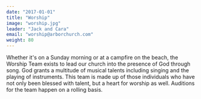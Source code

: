 ```yaml
---
date: "2017-01-01"
title: "Worship"
image: "worship.jpg"
leader: "Jack and Cara"
email: "worship@arborchurch.com"
weight: 80
---
```


Whether it's on a Sunday morning or at a campfire on the beach, the Worship Team exists to lead our church into the presence of God through song. God grants a multitude of musical talents including singing and the playing of instruments. This team is made up of those individuals who have not only been blessed with talent, but a heart for worship as well. Auditions for the team happen on a rolling basis. 

